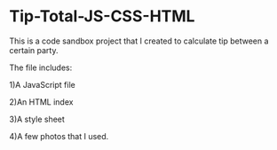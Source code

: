# Tip-Total-JS-CSS-HTML

This is a code sandbox project that I created to calculate tip between a certain party.

The file includes:

1)A JavaScript file

2)An HTML index

3)A style sheet

4)A few photos that I used.

